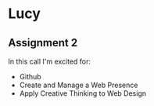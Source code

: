 # Lucy 
## Assignment 2
In this call I'm excited for:
  - Github
  - Create and Manage a Web Presence
  - Apply Creative Thinking to Web Design
